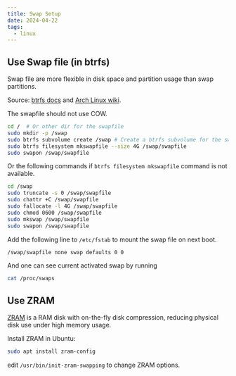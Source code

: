 ```yaml
---
title: Swap Setup
date: 2024-04-22
tags:
  - linux
---
```


<!-- more -->

## Use Swap file (in btrfs)

Swap file are more flexible in disk space and partition usage than swap partitions.

Source: [btrfs docs](https://btrfs.readthedocs.io/en/latest/Swapfile.html) and [Arch Linux wiki](https://wiki.archlinux.org/title/btrfs#Swap_file).

The swapfile should not use COW.

```sh
cd /  # Or other dir for the swapfile
sudo mkdir -p /swap
sudo btrfs subvolume create /swap # Create a btrfs subvolume for the swap file
sudo btrfs filesystem mkswapfile --size 4G /swap/swapfile
sudo swapon /swap/swapfile
```

Or the following commands if `btrfs filesystem mkswapfile` command is not available.

```sh
cd /swap
sudo truncate -s 0 /swap/swapfile
sudo chattr +C /swap/swapfile
sudo fallocate -l 4G /swap/swapfile
sudo chmod 0600 /swap/swapfile
sudo mkswap /swap/swapfile
sudo swapon /swap/swapfile
```

Add the following line to `/etc/fstab` to mount the swap file on next boot.

```txt title="/etc/fstab"
/swap/swapfile none swap defaults 0 0
```

And one can see current activated swap by running

```sh
cat /proc/swaps
```

## Use ZRAM

[ZRAM](https://wiki.archlinux.org/title/Zram) is a RAM disk with on-the-fly disk compression, reducing physical disk use under high memory usage.

Install ZRAM in Ubuntu:

```bash
sudo apt install zram-config
```

edit `/usr/bin/init-zram-swapping` to change ZRAM options.
